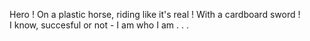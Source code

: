 Hero ! On a plastic horse, riding like it's real ! With a cardboard sword ! <br/>
I know, succesful or not - I am who I am . . .
